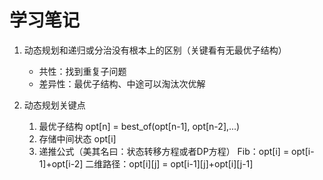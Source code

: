 # 学习笔记

1. 动态规划和递归或分治没有根本上的区别（关键看有无最优子结构）
	- 共性：找到重复子问题
	- 差异性：最优子结构、中途可以淘汰次优解

2. 动态规划关键点
	1. 最优子结构 opt[n] = best_of(opt[n-1], opt[n-2],...)
	2. 存储中间状态 opt[i]
	3. 递推公式（美其名曰：状态转移方程或者DP方程）
		Fib：opt[i] = opt[i-1]+opt[i-2]
		二维路径：opt[i][j] = opt[i-1][j]+opt[i][j-1]
	